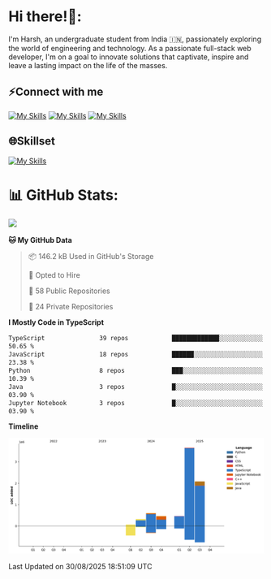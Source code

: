 
# Hi there!👋:
<p> I'm Harsh, an undergraduate student from India 🇮🇳, passionately exploring the world of engineering and technology. As a passionate full-stack web developer, I'm on a goal to innovate solutions that captivate, inspire and leave a lasting impact on the life of the masses. </p>

## ⚡Connect with me

[![My Skills](https://skillicons.dev/icons?i=gmail)](mailto:harshpandey.tech@gmail.com) [![My Skills](https://skillicons.dev/icons?i=linkedin)](https://linkedin.com/in/harsh3dev) [![My Skills](https://skillicons.dev/icons?i=twitter)](https://x.com/harshxai)

## 🌐Skillset
[![My Skills](https://skillicons.dev/icons?i=js,ts,react,nextjs,nodejs,tailwind,mongo,express,postgres,prisma,html,css,docker,aws,cpp,git,vscode,figma)](https://skillicons.dev)


# 📊 GitHub Stats:
![](https://komarev.com/ghpvc/?username=harsh3dev)

<!--START_SECTION:waka-->
**🐱 My GitHub Data** 

> 📦 146.2 kB Used in GitHub's Storage 
 > 
> 💼 Opted to Hire
 > 
> 📜 58 Public Repositories 
 > 
> 🔑 24 Private Repositories 
 > 
**I Mostly Code in TypeScript** 

```text
TypeScript               39 repos            █████████████░░░░░░░░░░░░   50.65 % 
JavaScript               18 repos            ██████░░░░░░░░░░░░░░░░░░░   23.38 % 
Python                   8 repos             ███░░░░░░░░░░░░░░░░░░░░░░   10.39 % 
Java                     3 repos             █░░░░░░░░░░░░░░░░░░░░░░░░   03.90 % 
Jupyter Notebook         3 repos             █░░░░░░░░░░░░░░░░░░░░░░░░   03.90 % 
```



**Timeline**

![Lines of Code chart](https://raw.githubusercontent.com/harsh3dev/harsh3dev/main/assets/bar_graph.png)


 Last Updated on 30/08/2025 18:51:09 UTC
<!--END_SECTION:waka-->

